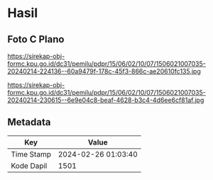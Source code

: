 # Hasil

## Foto C Plano

https://sirekap-obj-formc.kpu.go.id/dc31/pemilu/pdpr/15/06/02/10/07/1506021007035-20240214-224136--60a9479f-178c-45f3-866c-ae20610fc135.jpg

https://sirekap-obj-formc.kpu.go.id/dc31/pemilu/pdpr/15/06/02/10/07/1506021007035-20240214-230615--6e9e04c8-beaf-4628-b3c4-4d6ee6cf81af.jpg


## Metadata

| Key        | Value               |
| ---------- | ------------------- |
| Time Stamp | 2024-02-26 01:03:40 |
| Kode Dapil | 1501                |



